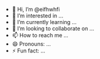 - 👋 Hi, I’m @eifhwhfi
- 👀 I’m interested in ...
- 🌱 I’m currently learning ...
- 💞️ I’m looking to collaborate on ...
- 📫 How to reach me ...
- 😄 Pronouns: ...
- ⚡ Fun fact: ...

<!---
eifhwhfi/eifhwhfi is a ✨ special ✨ repository because its `README.md` (this file) appears on your GitHub profile.
You can click the Preview link to take a look at your changes.
--->
